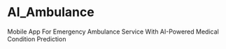 # AI_Ambulance
Mobile App For Emergency Ambulance Service With AI-Powered Medical Condition  Prediction
